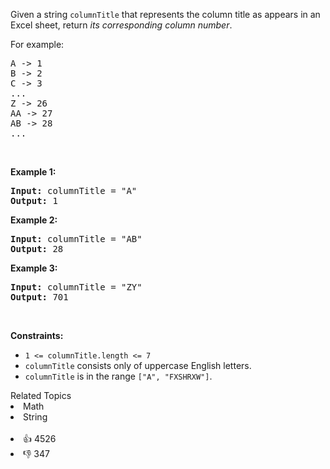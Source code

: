 <p>Given a string <code>columnTitle</code> that represents the column title as appears in an Excel sheet, return <em>its corresponding column number</em>.</p>

<p>For example:</p>

<pre>
A -&gt; 1
B -&gt; 2
C -&gt; 3
...
Z -&gt; 26
AA -&gt; 27
AB -&gt; 28 
...
</pre>

<p>&nbsp;</p> 
<p><strong class="example">Example 1:</strong></p>

<pre>
<strong>Input:</strong> columnTitle = "A"
<strong>Output:</strong> 1
</pre>

<p><strong class="example">Example 2:</strong></p>

<pre>
<strong>Input:</strong> columnTitle = "AB"
<strong>Output:</strong> 28
</pre>

<p><strong class="example">Example 3:</strong></p>

<pre>
<strong>Input:</strong> columnTitle = "ZY"
<strong>Output:</strong> 701
</pre>

<p>&nbsp;</p> 
<p><strong>Constraints:</strong></p>

<ul> 
 <li><code>1 &lt;= columnTitle.length &lt;= 7</code></li> 
 <li><code>columnTitle</code> consists only of uppercase English letters.</li> 
 <li><code>columnTitle</code> is in the range <code>["A", "FXSHRXW"]</code>.</li> 
</ul>

<div><div>Related Topics</div><div><li>Math</li><li>String</li></div></div><br><div><li>👍 4526</li><li>👎 347</li></div>